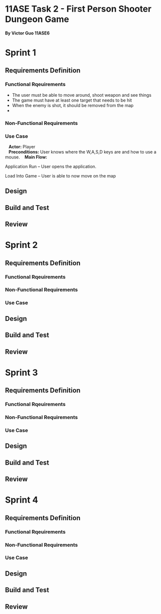 # 11ASE Task 2 - First Person Shooter Dungeon Game
#### By Victor Guo 11ASE6
# Sprint 1
## Requirements Definition
### Functional Rqeuirements
- The user must be able to move around, shoot weapon and see things
- The game must have at least one target that needs to be hit
- When the enemy is shot, it should be removed from the map
-
### Non-Functional Requirements
### Use Case
&nbsp;&nbsp; **Actor:** Player\
&nbsp;&nbsp; **Preconditions:** User knows where the W,A,S,D keys are and how to use a mouse.
&nbsp;&nbsp; **Main Flow:**

Application Run – User opens the application.

Load Into Game – User is able to now move on the map

## Design
## Build and Test
## Review
# Sprint 2
## Requirements Definition
### Functional Rqeuirements
### Non-Functional Requirements
### Use Case
## Design
## Build and Test
## Review
# Sprint 3
## Requirements Definition
### Functional Rqeuirements
### Non-Functional Requirements
### Use Case
## Design
## Build and Test
## Review
# Sprint 4
## Requirements Definition
### Functional Rqeuirements
### Non-Functional Requirements
### Use Case
## Design
## Build and Test
## Review